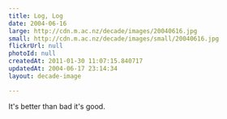 ```yaml
---
title: Log, Log
date: 2004-06-16
large: http://cdn.m.ac.nz/decade/images/20040616.jpg
small: http://cdn.m.ac.nz/decade/images/small/20040616.jpg
flickrUrl: null
photoId: null
createdAt: 2011-01-30 11:07:15.840717
updatedAt: 2004-06-17 23:14:34
layout: decade-image

---
```

It's better than bad it's good.
